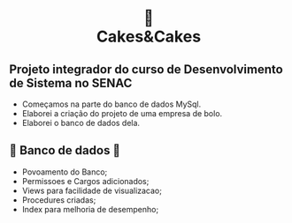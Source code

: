 <h1 align="center">
 🍰<br>Cakes&Cakes
</h1>

## Projeto integrador do curso de Desenvolvimento de Sistema no SENAC


- Começamos na parte do banco de dados MySql.
- Elaborei a criação do projeto de uma empresa de bolo.
- Elaborei o banco de dados dela.

## 💽 Banco de dados 💽
- Povoamento do Banco;
- Permissoes e Cargos adicionados;
- Views para facilidade de visualizacao;
- Procedures criadas;
- Index para melhoria de desempenho;

